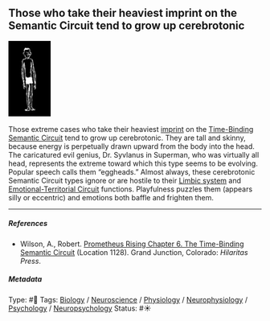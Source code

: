 ## Those who take their heaviest imprint on the Semantic Circuit tend to grow up cerebrotonic

![84](6A22BCB4-95BF-4DE2-9771-DB1B167842B9.jpeg)

Those extreme cases who take their heaviest [imprint](Imprint.md) on the [Time-Binding Semantic Circuit](Time-Binding%20Semantic%20Circuit.md) tend to grow up cerebrotonic. They are tall and skinny, because energy is perpetually drawn upward from the body into the head. The caricatured evil genius, Dr. Syvlanus in Superman, who was virtually all head, represents the extreme toward which this type seems to be evolving. Popular speech calls them “eggheads.” Almost always, these cerebrotonic Semantic Circuit types ignore or are hostile to their [Limbic system](Limbic%20system.md) and [Emotional-Territorial Circuit](Emotional-Territorial%20Circuit.md) functions. Playfulness puzzles them (appears silly or eccentric) and emotions both baffle and frighten them.

---

##### References

* Wilson, A., Robert. [Prometheus Rising Chapter 6. The Time-Binding Semantic Circuit](Prometheus%20Rising%20Chapter%206.%20The%20Time-Binding%20Semantic%20Circuit.md) (Location 1128). Grand Junction, Colorado: *Hilaritas Press*.

##### Metadata

Type: #🔴 
Tags: [Biology]() / [Neuroscience](Neuroscience.md) / [Physiology]() / [Neurophysiology]() / [Psychology](Psychology.md) / [Neuropsychology](Neuropsychology.md)
Status: #☀️ 

